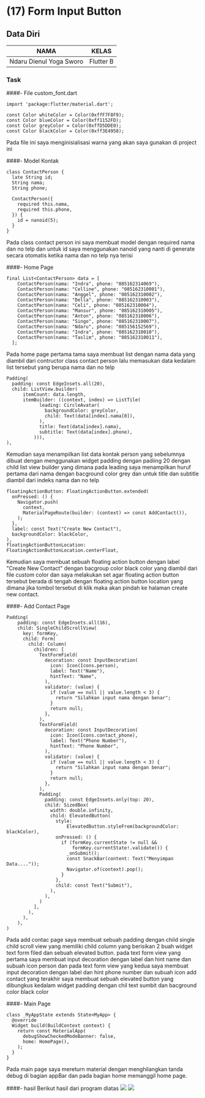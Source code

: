 # (17) Form Input Button

## Data Diri

| NAMA |  KELAS
|--|--|
| Ndaru Dienul Yoga Sworo  |  Flutter B

### Task

####- File custom_font.dart

```
import 'package:flutter/material.dart';

const Color whiteColor = Color(0xffF7F8F9);
const Color blueColor = Color(0xff1152FD);
const Color greyColor = Color(0xffD5DDE0);
const Color blackColor = Color(0xff3E4958);
```

Pada file ini saya menginisialisasi warna yang akan saya gunakan di project ini

####- Model Kontak

```
class ContactPerson {
  late String id;
  String nama;
  String phone;

  ContactPerson({
    required this.nama,
    required this.phone,
  }) {
    id = nanoid(5);
  }
}
```

Pada class contact person ini saya membuat model dengan required nama dan no telp dan untuk id saya menggunakan nanoid yang nanti di generate secara otomatis ketika nama dan no telp nya terisi

####- Home Page

```
final List<ContactPerson> data = [
    ContactPerson(nama: "Indra", phone: "085162314069"),
    ContactPerson(nama: "Celline", phone: "085162310001"),
    ContactPerson(nama: "Anggel", phone: "085162310002"),
    ContactPerson(nama: "Della", phone: "085162310003"),
    ContactPerson(nama: "Celi", phone: "085162310004"),
    ContactPerson(nama: "Mansur", phone: "085162310005"),
    ContactPerson(nama: "Anton", phone: "085162310006"),
    ContactPerson(nama: "Singo", phone: "085162310007"),
    ContactPerson(nama: "Ndaru", phone: "085156152569"),
    ContactPerson(nama: "Indra", phone: "085162310010"),
    ContactPerson(nama: "Taslim", phone: "085162310011"),
  ];
```

Pada home page pertama tama saya membuat list dengan nama data yang diambil dari contructor class contact person lalu memasukan data kedalam list tersebut yang berupa nama dan no telp

```
Padding(
  padding: const EdgeInsets.all(20),
  child: ListView.builder(
      itemCount: data.length,
      itemBuilder: ((context, index) => ListTile(
            leading: CircleAvatar(
              backgroundColor: greyColor,
              child: Text(data[index].nama[0]),
            ),
            title: Text(data[index].nama),
            subtitle: Text(data[index].phone),
          ))),
),
```

Kemudian saya menampilkan list data kontak person yang sebelumnya dibuat dengan menggunakan widget padding dengan padiing 20 dengan child list view builder yang dimana pada leading saya menampilkan huruf pertama dari nama dengan bacground color grey dan untuk title dan subtitle diambil dari indeks nama dan no telp

```
floatingActionButton: FloatingActionButton.extended(
  onPressed: () {
    Navigator.push(
      context,
      MaterialPageRoute(builder: (context) => const AddContact()),
    );
  },
  label: const Text("Create New Contact"),
  backgroundColor: blackColor,
),
floatingActionButtonLocation: FloatingActionButtonLocation.centerFloat,
```

Kemudian saya membuat sebuah floating action button dengan label "Create New Contact" dengan bacgroup color black color yang diambil dari file custom color dan saya melakukan set agar floating action button tersebut berada di tengah dengan floating action button location yang dimana jika tombol tersebut di klik maka akan pindah ke halaman create new contact.

####- Add Contact Page

```
Padding(
    padding: const EdgeInsets.all(16),
    child: SingleChildScrollView(
      key: formKey,
      child: Form(
        child: Column(
          children: [
            TextFormField(
              decoration: const InputDecoration(
                icon: Icon(Icons.person),
                label: Text("Name"),
                hintText: "Name",
              ),
              validator: (value) {
                if (value == null || value.length < 3) {
                  return "Silahkan input nama dengan benar";
                }
                return null;
              },
            ),
            TextFormField(
              decoration: const InputDecoration(
                icon: Icon(Icons.contact_phone),
                label: Text("Phone Number"),
                hintText: "Phone Number",
              ),
              validator: (value) {
                if (value == null || value.length < 3) {
                  return "Silahkan input nama dengan benar";
                }
                return null;
              },
            ),
            Padding(
              padding: const EdgeInsets.only(top: 20),
              child: SizedBox(
                width: double.infinity,
                child: ElevatedButton(
                  style:
                      ElevatedButton.styleFrom(backgroundColor: blackColor),
                  onPressed: () {
                    if (formKey.currentState != null &&
                        formKey.currentState!.validate()) {
                      _onSubmit();
                      const SnackBar(content: Text("Menyimpan Data...."));
                      Navigator.of(context).pop();
                    }
                  },
                  child: const Text("Submit"),
                ),
              ),
            )
          ],
        ),
      ),
    ),
)
```

Pada add contac page saya membuat sebuah padding dengan child single child scroll view yang memiliki child column yang berisikan 2 buah widget text form filed dan sebuah elevated button. pada text form view yang pertama saya membuat input decoration dengan label dan hint name dan subuah icon person dan pada text form view yang kedua saya membuat input decoration dengan label dan hint phone number dan subuah icon add contact yang terakhir saya membuat sebuah elevated button yang dibungkus kedalam widget padding dengan chil text sumbit dan bacground color black color

####- Main Page

```
class _MyAppState extends State<MyApp> {
  @override
  Widget build(BuildContext context) {
    return const MaterialApp(
      debugShowCheckedModeBanner: false,
      home: HomePage(),
    );
  }
}
```

Pada main page saya mereturn material dengan menghilangkan tanda debug di bagian appBar dan pada bagian home memanggil home page.

####- hasil
Berikut hasil dari program diatas
![](../screenshots/hasil1.png)
![](../screenshots/hasil2.png)